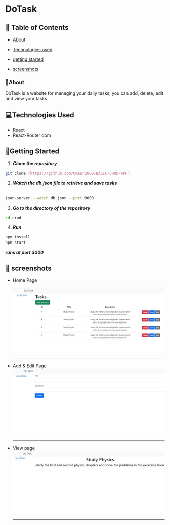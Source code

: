 

# DoTask

## 📝 Table of Contents

- [About](#about)

- [Technologies used](#build)
- [getting started](#start)
- [screenshots](#screenshots)

### 🚩About<a name = "about"></a>

DoTask is a website for managing your daily tasks, you can add, delete, edit and view your tasks. 


## 💻Technologies Used<a name = "build"></a>

- React
- React-Router dom

## 🏁Getting Started <a name = "start"></a>

1. **_Clone the repository_**

```bash
git clone [https://github.com/Omaar2000/BASIC-CRUD-APP]

```

2.   **_Watch the db.json file to retrieve and save tasks_**

```bash

json-server --watch db.json --port 9000

```
3. **_Go to the directory of the repository_**

```bash
cd crud

```

4. **_Run_**

```bash
npm install
npm start
```

**_runs at port 3000_**

## 🎥 screenshots<a name = "screenshots"></a>

- Home Page
  
  ![Home Page](crud/imgs/img1.jpg)

  <hr />

- Add & Edit Page
  ![Add & Edit Page](crud/imgs/img2.jpg)

  <hr />

- View page
  ![View page](crud/imgs/img3.jpg)

  <hr />
